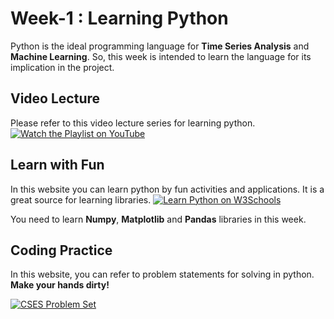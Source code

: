 # Week-1 : Learning Python
Python is the ideal programming language for **Time Series Analysis** and **Machine Learning**. So, this week is intended to learn the language for its implication in the project.

## Video Lecture
Please refer to this video lecture series for learning python.
[![Watch the Playlist on YouTube](https://img.youtube.com/vi/t2_Q2BRzeEE/0.jpg)](https://youtube.com/playlist?list=PLGjplNEQ1it8-0CmoljS5yeV-GlKSUEt0&si=H2KFWRRqc5-qqc4k)

## Learn with Fun
In this website you can learn python by fun activities and applications. It is a great source for learning libraries. 
[![Learn Python on W3Schools](https://www.w3schools.com/images/w3schools_logo_436_2.png)](https://www.w3schools.com/python/)

You need to learn **Numpy**, **Matplotlib** and **Pandas** libraries in this week.

## Coding Practice
In this website, you can refer to problem statements for solving in python. **Make your hands dirty!**

[![CSES Problem Set](https://images.app.goo.gl/LNFDXvzuesS5UuvH9)](https://cses.fi/problemset/)

